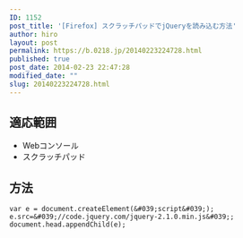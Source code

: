 ```yaml
---
ID: 1152
post_title: '[Firefox] スクラッチパッドでjQueryを読み込む方法'
author: hiro
layout: post
permalink: https://b.0218.jp/20140223224728.html
published: true
post_date: 2014-02-23 22:47:28
modified_date: ""
slug: 20140223224728.html
---
```

<!--more-->
## 適応範囲
* Webコンソール
* スクラッチパッド

## 方法
```language-javascript
var e = document.createElement(&#039;script&#039;);
e.src=&#039;//code.jquery.com/jquery-2.1.0.min.js&#039;;
document.head.appendChild(e);
```